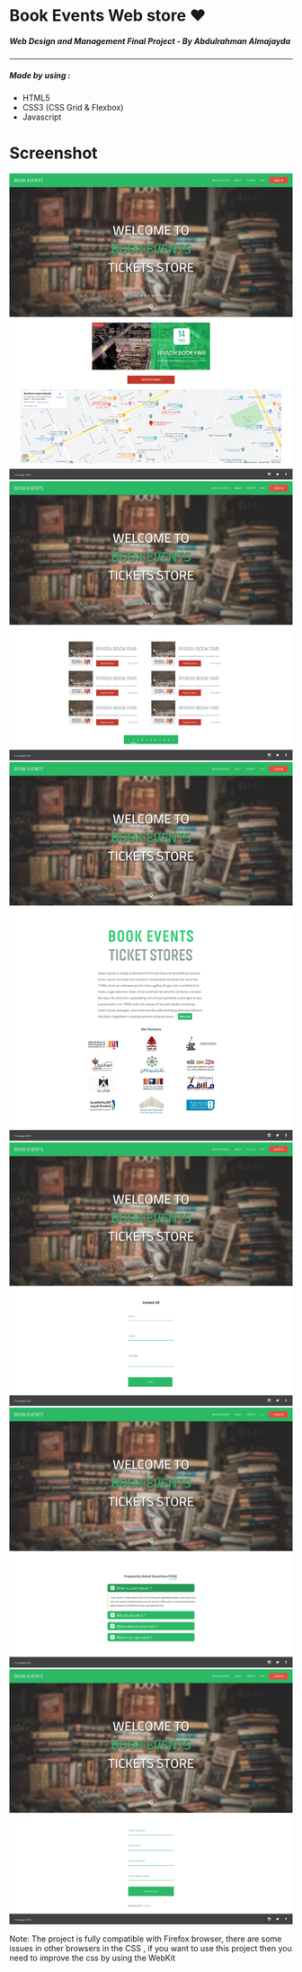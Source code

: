 # Book Events Web store &hearts;

##### Web Design and Management Final Project - By Abdulrahman Almajayda

------------

##### Made by using :
- HTML5
- CSS3 (CSS Grid & Flexbox)
- Javascript


# Screenshot

<img src="Screenshots/1.png"/>
<img src="Screenshots/2.png"/>
<img src="Screenshots/3.png"/>
<img src="Screenshots/4.png"/>
<img src="Screenshots/5.png"/>
<img src="Screenshots/6.png"/>

Note: The project is fully compatible with Firefox browser, there are some issues in other browsers in the CSS , if you want to use this project then you need to improve the css by using the WebKit 
